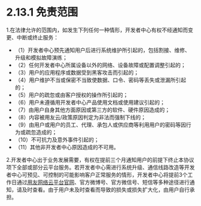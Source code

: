 # 2.13.1 免责范围

1.在法律允许的范围内，如发生下列任何一种情形，开发者中心有权不经通知而变更、中断或终止服务：

  - （1）开发者中心预先通知用户后进行系统维护所引起的，包括割接、维修、升级和模拟故障演练； 
  - （2）任何开发者中心所属设备以外的网络、设备故障或配置调整引起的； 
  - （3）用户的应用程序或数据受到黑客攻击而引起的； 
  - （4）用户维护不当或保密不当致使数据、口令、密码等丢失或泄漏所引起的； 
  - （5）用户的疏忽或由客户授权的操作所引起的； 
  - （6）用户未遵循用开发者中心产品使用文档或使用建议引起的； 
  - （7）由用户自身其他方面原因或第三方的软件、硬件原因造成的；
  - （8）内容被用友云/政策原因判定为非法而强制下线的；
  - （9）由用户或用户的员工、代理、承包人或供应商等利用用户的密码等因行为或疏忽造成的；
  - （10）不可抗力及意外事件引起的；
  - （11）其他非开发者中心原因造成的不可用。

2.开发者中心出于业务发展需要，有权在提前三个月通知用户的前提下终止本协议项下全部或部分云平台服务。若开发者中心需进行系统升级、通信线路改造等开发者中心可预见、可控制的可能影响客户正常服务的情形，开发者中心将提前3个工作日通过[用友网络云平台官网](https://developer.yonyoucloud.com/)、官方微博号、官方微信号、短信等多种途径进行通知，请及时查看。由于用户未及时查看而导致的损失或损失扩大化，由用户自行承担。